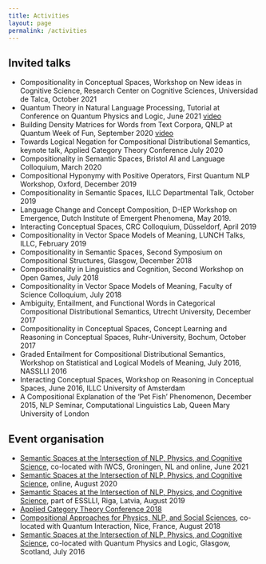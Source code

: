```yaml
---
title: Activities
layout: page
permalink: /activities
---
```


## Invited talks
- Compositionality in Conceptual Spaces, Workshop on New ideas in Cognitive Science, Research Center on Cognitive Sciences, Universidad de Talca, October 2021
- Quantum Theory in Natural Language Processing, Tutorial at Conference on Quantum Physics and Logic, June 2021 [video](https://www.youtube.com/watch?v=89d7mz11JWA)
- Building Density Matrices for Words from Text Corpora, QNLP at Quantum Week of Fun, September 2020 [video](https://www.youtube.com/watch?v=rt1k4KuCKSE)
- Towards Logical Negation for Compositional Distributional Semantics, keynote talk, Applied Category Theory Conference July 2020
- Compositionality in Semantic Spaces, Bristol AI and Language Colloquium, March 2020
- Compositional Hyponymy with Positive Operators, First Quantum NLP Workshop, Oxford, December 2019
- Compositionality in Semantic Spaces, ILLC Departmental Talk, October 2019
- Language Change and Concept Composition, D-IEP Workshop on Emergence, Dutch Institute of Emergent Phenomena, May 2019.
- Interacting Conceptual Spaces, CRC Colloquium, Düsseldorf, April 2019 
- Compositionality in Vector Space Models of Meaning, LUNCH Talks, ILLC, February 2019
- Compositionality in Semantic Spaces, Second Symposium on Compositional Structures, Glasgow, December 2018
- Compositionality in Linguistics and Cognition, Second Workshop on Open Games, July 2018 
- Compositionality in Vector Space Models of Meaning, Faculty of Science Colloquium, July 2018
- Ambiguity, Entailment, and Functional Words in Categorical Compositional Distributional Semantics, Utrecht University, December 2017
- Compositionality in Conceptual Spaces, Concept Learning and Reasoning in Conceptual Spaces, Ruhr-University, Bochum, October 2017
- Graded Entailment for Compositional Distributional Semantics, Workshop on Statistical and Logical Models of Meaning, July 2016, NASSLLI 2016
- Interacting Conceptual Spaces, Workshop on Reasoning in Conceptual Spaces, June 2016, ILLC University of Amsterdam
- A Compositional Explanation of the ‘Pet Fish’ Phenomenon, December 2015, NLP Seminar, Computational Linguistics Lab, Queen Mary University of London

## Event organisation
- [Semantic Spaces at the Intersection of NLP, Physics, and Cognitive Science](https://sites.google.com/view/semspace2021/home), co-located with IWCS, Groningen, NL and online, June 2021
- [Semantic Spaces at the Intersection of NLP, Physics, and Cognitive Science](https://sites.google.com/view/semspace2020/home), online, August 2020
- [Semantic Spaces at the Intersection of NLP, Physics, and Cognitive Science](https://sites.google.com/view/semspace2019/home), part of ESSLLI, Riga, Latvia, August 2019
- [Applied Category Theory Conference 2018](https://www.appliedcategorytheory.org/workshops/)
- [Compositional Approaches for Physics, NLP, and Social Sciences](https://sites.google.com/view/capns2018/home), co-located with Quantum Interaction, Nice, France, August 2018
- [Semantic Spaces at the Intersection of NLP, Physics, and Cognitive Science](https://sites.google.com/site/semspworkshop/), co-located with Quantum Physics and Logic, Glasgow, Scotland, July 2016
